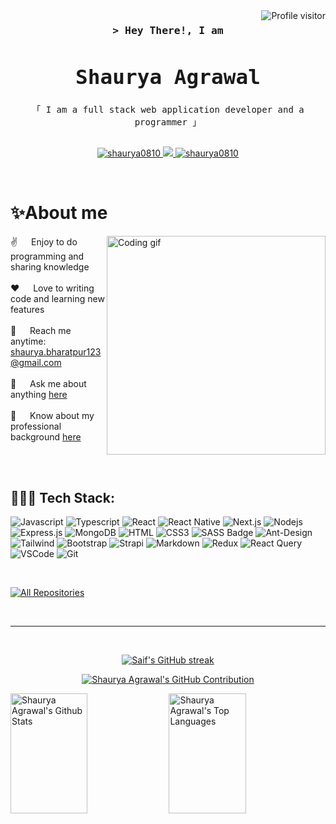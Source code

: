 <!--
<h2 align="center">
  Welcome to Shaurya Agrawal World!
  <img src="https://media.giphy.com/media/hvRJCLFzcasrR4ia7z/giphy.gif" width="28">
</h2>
-->

<!--
<p align="center">
  <a href="https://github.com/shaurya0810"><img src="https://readme-typing-svg.herokuapp.com/?lines=Self%20Taught%20Programmer;Front%20End%20Developer;1.5%2B%20years%20of%20coding%20experience;Always%20learning%20new%20things&center=true&width=380&height=45"></a>
</p>

 -->

<a href="https://komarev.com/ghpvc/?username=shaurya0810">
  <img align="right" src="https://komarev.com/ghpvc/?username=shaurya0810&label=Visitors&color=0e75b6&style=flat" alt="Profile visitor" />
</a>




<!-- Intro  -->
<h3 align="center">
        <samp>&gt; Hey There!, I am
                <b><b><h1> Shaurya Agrawal</h1></b></b>
        </samp>
</h3>


<p align="center"> 
  <samp>
<!--     <a href="https://www.google.com/search?q=Al+Siam">「 Google Me 」</a> -->
<!--     <br> -->
    「 I am a full stack web application developer and a programmer 」
    <br>
    <br>
  </samp>
</p>

<p align="center">
<!--  <a href="https://shaurya0810.com" target="blank">
  <img src="https://img.shields.io/badge/Website-DC143C?style=for-the-badge&logo=medium&logoColor=white" alt="shaurya0810" />
 </a> -->
 <a href="https://www.linkedin.com/in/sa-9062a6221/" target="_blank">
  <img src="https://img.shields.io/badge/LinkedIn-0077B5?style=for-the-badge&logo=linkedin&logoColor=white" alt="shaurya0810"/>
 </a>
 <!-- <a href="https://dev.to/shaurya0810" target="_blank">
  <img src="https://img.shields.io/badge/dev.to-0A0A0A?style=for-the-badge&logo=dev.to&logoColor=white" alt="shaurya0810" />
 </a> -->
 <a href="https://x.com/shaurya08102003" target="_blank">
  <img src="https://img.shields.io/badge/Twitter-1DA1F2?style=for-the-badge&logo=twitter&logoColor=white" />
 </a>
 <a href="https://www.instagram.com/shaurya08102/" target="_blank">
  <img src="https://img.shields.io/badge/Instagram-fe4164?style=for-the-badge&logo=instagram&logoColor=white" alt="shaurya0810" />
 </a> 
<!--  <a href="https://facebook.com/shaurya0810.dev" target="_blank">
  <img src="https://img.shields.io/badge/Facebook-20BEFF?&style=for-the-badge&logo=facebook&logoColor=white" alt="shaurya0810"  />
  </a>  -->
</p>
<br />

<!-- About Section -->
 # ✨About me
 
<p>
 <img align="right" width="350" src="/assets/programmer.gif" alt="Coding gif" />
  
 ✌️ &emsp; Enjoy to do programming and sharing knowledge <br/><br/>
 ❤️ &emsp; Love to writing code and learning new features<br/><br/>
 📧 &emsp; Reach me anytime: shaurya.bharatpur123@gmail.com<br/><br/>
 💬 &emsp; Ask me about anything [here](https://github.com/shaurya0810/shaurya0810/issues)<br/><br/>
 📝 &emsp; Know about my professional background [here](https://drive.google.com/file/d/1vfexmRoo6nFEtxl53k3qOW2eb384j3MW/view?usp=sharing)
</p>

<br/>
<br/>


## 👨🏻‍💻 Tech Stack:

![Javascript](https://img.shields.io/badge/Javascript-F0DB4F?style=for-the-badge&labelColor=black&logo=javascript&logoColor=F0DB4F)
![Typescript](https://img.shields.io/badge/Typescript-007acc?style=for-the-badge&labelColor=black&logo=typescript&logoColor=007acc)
![React](https://img.shields.io/badge/-React-61DBFB?style=for-the-badge&labelColor=black&logo=react&logoColor=61DBFB)
![React Native](https://img.shields.io/badge/React_Native-20232A?style=for-the-badge&logo=react&logoColor=61DAFB)
![Next.js](https://img.shields.io/badge/next.js-000000?style=for-the-badge&logo=nextdotjs&logoColor=white)
![Nodejs](https://img.shields.io/badge/Nodejs-3C873A?style=for-the-badge&labelColor=black&logo=node.js&logoColor=3C873A)
![Express.js](https://img.shields.io/badge/Express.js-000000?style=for-the-badge&logo=express&logoColor=white)
![MongoDB](https://img.shields.io/badge/MongoDB-4EA94B?style=for-the-badge&logo=mongodb&logoColor=white)
![HTML](https://img.shields.io/badge/HTML5-E34F26?style=for-the-badge&logo=html5&logoColor=white)
![CSS3](https://img.shields.io/badge/CSS3-1572B6?style=for-the-badge&logo=css3&logoColor=white)
![SASS Badge](https://img.shields.io/badge/Sass-CC6699?style=for-the-badge&logo=sass&logoColor=white)
![Ant-Design](https://img.shields.io/badge/AntDesign-0170FE?style=for-the-badge&logo=antdesign&logoColor=white)
![Tailwind](https://img.shields.io/badge/Tailwind_CSS-092749?style=for-the-badge&logo=tailwindcss&logoColor=06B6D4&labelColor=000000)
![Bootstrap](https://img.shields.io/badge/Bootstrap-563D7C?style=for-the-badge&logo=bootstrap&logoColor=white)
![Strapi](https://img.shields.io/badge/strapi-2E7EEA?style=for-the-badge&logo=strapi&logoColor=white)
![Markdown](https://img.shields.io/badge/Markdown-000000?style=for-the-badge&logo=markdown&logoColor=white)
![Redux](https://img.shields.io/badge/Redux-593D88?style=for-the-badge&logo=redux&logoColor=white)
![React Query](https://img.shields.io/badge/-React_Query-FF4154?style=for-the-badge&logo=react%20query&logoColor=white)
![VSCode](https://img.shields.io/badge/Visual_Studio-0078d7?style=for-the-badge&logo=visual%20studio&logoColor=white)
![Git](https://img.shields.io/badge/Git-F05032?style=for-the-badge&logo=git&logoColor=white)

<br/>

<!-- ## Top Open Source -
[![iTasks](https://github-readme-stats.vercel.app/api/pin/?username=shaurya0810&repo=itasks&border_color=7F3FBF&bg_color=0D1117&title_color=C9D1D9&text_color=8B949E&icon_color=7F3FBF)](https://github.com/shaurya0810/itasks)
[![urFolio](https://github-readme-stats.vercel.app/api/pin/?username=shaurya0810&repo=urfolio&border_color=7F3FBF&bg_color=0D1117&title_color=C9D1D9&text_color=8B949E&icon_color=7F3FBF)](https://github.com/shaurya0810/urfolio)
[![Web Projects](https://github-readme-stats.vercel.app/api/pin/?username=shaurya0810&repo=web-projects&border_color=7F3FBF&bg_color=0D1117&title_color=C9D1D9&text_color=8B949E&icon_color=7F3FBF)](https://github.com/shaurya0810/web-projects)
[![Shaurya Agrawal Readme](https://github-readme-stats.vercel.app/api/pin/?username=shaurya0810&repo=shaurya0810&border_color=7F3FBF&bg_color=0D1117&title_color=C9D1D9&text_color=8B949E&icon_color=7F3FBF)](https://github.com/shaurya0810/shaurya0810) -->

<p align="left">
  <a href="https://github.com/shaurya0810?tab=repositories" target="_blank"><img alt="All Repositories" title="All Repositories" src="https://img.shields.io/badge/-All%20Repos-2962FF?style=for-the-badge&logo=koding&logoColor=white"/></a>
</p>

<br/>
<hr/>
<br/>

<p align="center">
  <a href="https://github.com/shaurya0810">
    <img src="https://github-readme-streak-stats.herokuapp.com/?user=shaurya0810&theme=radical&border=7F3FBF&background=0D1117" alt="Saif's GitHub streak"/>
  </a>
</p>

<p align="center">
  <a href="https://github.com/shaurya0810">
    <img src="https://github-profile-summary-cards.vercel.app/api/cards/profile-details?username=shaurya0810&theme=radical" alt="Shaurya Agrawal's GitHub Contribution"/>
  </a>
</p>

<a> 
    <a href="https://github.com/shaurya0810"><img alt="Shaurya Agrawal's Github Stats" src="https://denvercoder1-github-readme-stats.vercel.app/api?username=shaurya0810&show_icons=true&count_private=true&theme=react&border_color=7F3FBF&bg_color=0D1117&title_color=F85D7F&icon_color=F8D866" height="192px" width="49.5%"/></a>
  <a href="https://github.com/shaurya0810"><img alt="Shaurya Agrawal's Top Languages" src="https://denvercoder1-github-readme-stats.vercel.app/api/top-langs/?username=shaurya0810&langs_count=8&layout=compact&theme=react&border_color=7F3FBF&bg_color=0D1117&title_color=F85D7F&icon_color=F8D866" height="192px" width="49.5%"/></a>
  <br/>
</a>

<!--
![Shaurya Agrawal's Graph](https://github-readme-activity-graph.vercel.app/graph?username=shaurya0810&custom_title=Al%20Siam's%20GitHub%20Activity%20Graph&bg_color=0D1117&color=7F3FBF&line=7F3FBF&point=7F3FBF&area_color=FFFFFF&title_color=FFFFFF&area=true)
